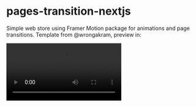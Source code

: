 # pages-transition-nextjs
Simple web store using Framer Motion package for animations and page transitions. Template from @wrongakram, preview in: 

![Watch the video](https://user-images.githubusercontent.com/71290629/133178854-8664757d-6cbd-47ab-add0-6c5b75c2bff8.mp4)
